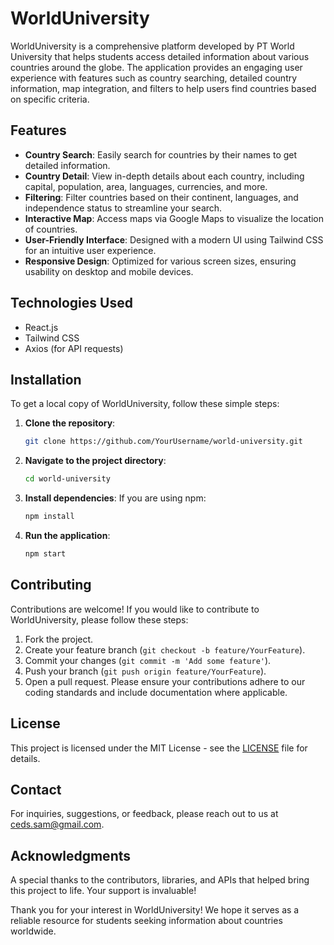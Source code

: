 # WorldUniversity
WorldUniversity is a comprehensive platform developed by PT World University that helps students access detailed information about various countries around the globe. The application provides an engaging user experience with features such as country searching, detailed country information, map integration, and filters to help users find countries based on specific criteria.

## Features
- **Country Search**: Easily search for countries by their names to get detailed information.
- **Country Detail**: View in-depth details about each country, including capital, population, area, languages, currencies, and more.
- **Filtering**: Filter countries based on their continent, languages, and independence status to streamline your search.
- **Interactive Map**: Access maps via Google Maps to visualize the location of countries.
- **User-Friendly Interface**: Designed with a modern UI using Tailwind CSS for an intuitive user experience.
- **Responsive Design**: Optimized for various screen sizes, ensuring usability on desktop and mobile devices.

## Technologies Used
- React.js
- Tailwind CSS
- Axios (for API requests)

## Installation
To get a local copy of WorldUniversity, follow these simple steps:
1. **Clone the repository**:
   ```bash
   git clone https://github.com/YourUsername/world-university.git
   ```
2. **Navigate to the project directory**:
   ```bash
   cd world-university
   ```
3. **Install dependencies**:
   If you are using npm:
   ```bash
   npm install
   ```
4. **Run the application**:
   ```bash
   npm start
   ```

## Contributing
Contributions are welcome! If you would like to contribute to WorldUniversity, please follow these steps:
1. Fork the project.
2. Create your feature branch (`git checkout -b feature/YourFeature`).
3. Commit your changes (`git commit -m 'Add some feature'`).
4. Push your branch (`git push origin feature/YourFeature`).
5. Open a pull request.
Please ensure your contributions adhere to our coding standards and include documentation where applicable.

## License
This project is licensed under the MIT License - see the [LICENSE](https://mit-license.org/) file for details.

## Contact
For inquiries, suggestions, or feedback, please reach out to us at [ceds.sam@gmail.com](mailto:ceds.sam@gmail.com).

## Acknowledgments
A special thanks to the contributors, libraries, and APIs that helped bring this project to life. Your support is invaluable!

Thank you for your interest in WorldUniversity! We hope it serves as a reliable resource for students seeking information about countries worldwide.